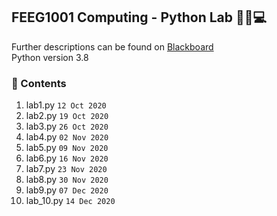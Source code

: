 FEEG1001 Computing - Python Lab 🐱‍💻💻
---
Further descriptions can be found on [Blackboard](https://blackboard.soton.ac.uk)  
Python version 3.8

### 📃 Contents
1. lab1.py `12 Oct 2020`
2. lab2.py `19 Oct 2020`
3. lab3.py `26 Oct 2020`
4. lab4.py `02 Nov 2020`
5. lab5.py `09 Nov 2020`
6. lab6.py `16 Nov 2020`
7. lab7.py `23 Nov 2020`
8. lab8.py `30 Nov 2020`
9. lab9.py `07 Dec 2020`
10. lab_10.py `14 Dec 2020`
